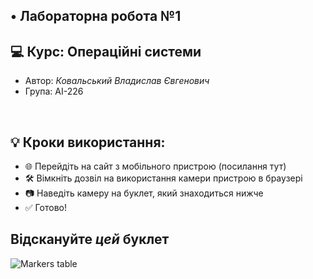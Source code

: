 ## • Лабораторна робота №1
## 💻 Курс: Операційні системи
* Автор: *Ковальський Владислав Євгенович*
* Група: АІ-226

<br>

## 💡 Кроки використання:
* 🌐 Перейдіть на сайт з мобільного пристрою (посилання тут)
* 🛠 Вімкніть дозвіл на використання камери пристрою в браузері
* 📷 Наведіть камеру на буклет, який знаходиться нижче
* ✅ Готово!

## Відскануйте *цей* буклет
<image src="Markers_table.png" alt="Markers table">
